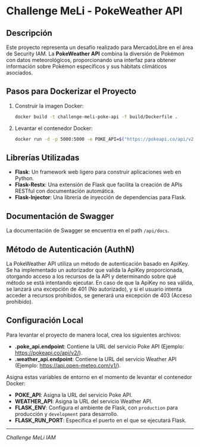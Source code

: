 # Challenge MeLi - PokeWeather API

## Descripción
Este proyecto representa un desafío realizado para MercadoLibre en el área de Security IAM. La **PokeWeather API** combina la diversión de Pokémon con datos meteorológicos, proporcionando una interfaz para obtener información sobre Pokémon específicos y sus hábitats climáticos asociados.

## Pasos para Dockerizar el Proyecto
1. Construir la imagen Docker:
    ```bash
    docker build -t challenge-meli-poke-api -f build/Dockerfile .
    ```

2. Levantar el contenedor Docker:
    ```bash
    docker run -d -p 5000:5000 -e POKE_API=$("https://pokeapi.co/api/v2/") -e WEATHER_API=$("https://api.open-meteo.com/v1/") -e FLASK_ENV=$("development") -e FLASK_RUN_PORT=$("5000") challenge-meli-poke-api
    ```

## Librerías Utilizadas
- **Flask**: Un framework web ligero para construir aplicaciones web en Python.
- **Flask-Restx**: Una extensión de Flask que facilita la creación de APIs RESTful con documentación automática.
- **Flask-Injector**: Una librería de inyección de dependencias para Flask.

## Documentación de Swagger
La documentación de Swagger se encuentra en el path `/api/docs`.

## Método de Autenticación (AuthN)
La PokeWeather API utiliza un método de autenticación basado en ApiKey. Se ha implementado un autorizador que valida la ApiKey proporcionada, otorgando acceso a los recursos de la API y determinando sobre qué método se está intentando ejecutar. En caso de que la ApiKey no sea válida, se lanzará una excepción de 401 (No autorizado), y si el usuario intenta acceder a recursos prohibidos, se generará una excepción de 403 (Acceso prohibido).

## Configuración Local
Para levantar el proyecto de manera local, crea los siguientes archivos:
- **.poke_api.endpoint**: Contiene la URL del servicio Poke API (Ejemplo: https://pokeapi.co/api/v2/).
- **.weather_api.endpoint**: Contiene la URL del servicio Weather API (Ejemplo: https://api.open-meteo.com/v1/).

Asigna estas variables de entorno en el momento de levantar el contenedor Docker:
- **POKE_API**: Asigna la URL del servicio Poke API.
- **WEATHER_API**: Asigna la URL del servicio Weather API.
- **FLASK_ENV**: Configura el ambiente de Flask, con `production` para producción y `development` para desarrollo.
- **FLASK_RUN_PORT**: Especifica el puerto en el que se ejecutará Flask.

---

_Challenge MeLi IAM_
